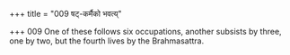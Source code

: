 +++
title = "009 षट्-कर्मैको भवत्य्"

+++
009	One of these follows six occupations, another subsists by three, one by two, but the fourth lives by the Brahmasattra.